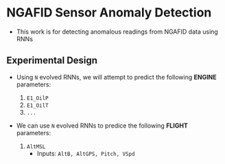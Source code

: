 # NGAFID Sensor Anomaly Detection
* This work is for detecting anomalous readings from NGAFID data using RNNs

## Experimental Design
* Using `N` evolved RNNs, we will attempt to predict the following **ENGINE** parameters:
    1. `E1_OilP`
    2. `E1_OilT`
    3. `...`

* We can use `N` evolved RNNs to predice the following **FLIGHT** parameters:
    1. `AltMSL`
        * Inputs: `AltB, AltGPS, Pitch, VSpd`
